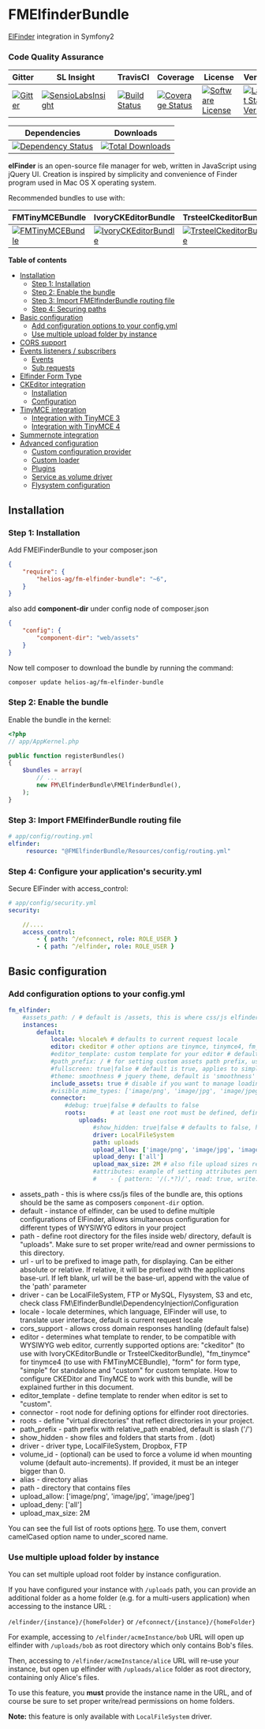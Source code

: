 FMElfinderBundle
================

[ElFinder](https://github.com/Studio-42/elFinder) integration in Symfony2

### Code Quality Assurance ###

| Gitter | SL Insight | TravisCI | Coverage| License | Version |
|----------------| ------------------------|-------------|-----------------|-----------------|----------------|
|[![Gitter](https://img.shields.io/gitter/room/nwjs/nw.js.svg?style=flat-square)](https://gitter.im/helios-ag/FMElfinderBundle)|[![SensioLabsInsight](https://insight.sensiolabs.com/projects/604032ab-06ef-4ee2-b0cf-bb5240b9cd17/mini.png)](https://insight.sensiolabs.com/projects/604032ab-06ef-4ee2-b0cf-bb5240b9cd17)|[![Build Status](https://secure.travis-ci.org/helios-ag/FMElfinderBundle.png)](http://travis-ci.org/helios-ag/FMElfinderBundle)|[![Coverage Status](https://coveralls.io/repos/helios-ag/FMElfinderBundle/badge.svg?branch=master&service=github)](https://coveralls.io/github/helios-ag/FMElfinderBundle?branch=master)|[![Software License](https://img.shields.io/badge/license-MIT-brightgreen.svg?style=flat-square)](LICENSE)|[![Latest Stable Version](https://poser.pugx.org/helios-ag/fm-elfinder-bundle/v/stable.svg)](https://packagist.org/packages/helios-ag/fm-elfinder-bundle)|


|Dependencies| Downloads |
|-------------|----------|
|[![Dependency Status](https://www.versioneye.com/user/projects/53db56ae4b3ac897b60001d4/badge.svg?style=flat)](https://www.versioneye.com/user/projects/53db56ae4b3ac897b60001d4)|[![Total Downloads](https://poser.pugx.org/helios-ag/fm-elfinder-bundle/downloads.svg)](https://packagist.org/packages/helios-ag/fm-elfinder-bundle)|


**elFinder** is an open-source file manager for web, written in JavaScript using jQuery UI.
Creation is inspired by simplicity and convenience of Finder program used in Mac OS X operating system.

Recommended bundles to use with:


| FMTinyMCEBundle | IvoryCKEditorBundle | TrsteelCkeditorBundle| FMSummernoteBundle |
| ------------------------|-------------|-----------------|-----------------|
|[![FMTinyMCEBundle](https://img.shields.io/badge/FMTinyMCEBundle-download-brightgreen.svg)](https://github.com/helios-ag/FMTinyMCEBundle)|[![IvoryCKEditorBundle](https://img.shields.io/badge/IvoryCKEditorBundle-download-orange.svg)](https://github.com/egeloen/IvoryCKEditorBundle)|[![TrsteelCkeditorBundle](https://img.shields.io/badge/TrsteelCkeditorBundle-download-blue.svg)](https://github.com/trsteel88/TrsteelCkeditorBundle)|[![FMSummernoteBundle](https://img.shields.io/badge/FMSummernoteBundle-download-brightgreen.svg)](https://github.com/helios-ag/summernote-bundle)|


**Table of contents**

- [Installation](#installation)
    - [Step 1: Installation](#step-1-installation)
    - [Step 2: Enable the bundle](#step-2-enable-the-bundle)
    - [Step 3: Import FMElfinderBundle routing file](#step-3-import-fmelfinderbundle-routing-file)
    - [Step 4: Securing paths](#step-4-configure-your-applications-securityyml)
- [Basic configuration](#basic-configuration)
    - [Add configuration options to your config.yml](#add-configuration-options-to-your-configyml)
    - [Use multiple upload folder by instance](#use-multiple-upload-folder-by-instance)
- [CORS support](/Resources/doc/cors-support.md)
- [Events listeners / subscribers](/Resources/doc/events-listeners-subscribers.md)
    - [Events](/Resources/doc/events-listeners-subscribers.md#events)
    - [Sub requests](/Resources/doc/events-listeners-subscribers.md#sub-requests)
- [Elfinder Form Type](/Resources/doc/elfinder-form-type.md)
- [CKEditor integration](/Resources/doc/ckeditor-integration.md)
    - [Installation](/Resources/doc/ckeditor-integration.md#step-1-installation)
    - [Configuration](/Resources/doc/ckeditor-integration.md#step-2-configure-ckeditor-setting-via-settingsyml-or-through-form-builder)
- [TinyMCE integration](/Resources/doc/tinymce-integration.md)
    - [Integration with TinyMCE 3](/Resources/doc/tinymce-integration.md#tinymce-3x)
    - [Integration with TinyMCE 4](/Resources/doc/tinymce-integration.md#tinymce-4x)
- [Summernote integration](/Resources/doc/summernote-integration.md)
- [Advanced configuration](/Resources/doc/advanced-configuration.md)
    - [Custom configuration provider](/Resources/doc/advanced-configuration.md#custom-configuration-provider)
    - [Custom loader](/Resources/doc/advanced-configuration.md#custom-loader)
    - [Plugins](/Resources/doc/advanced-configuration.md#plugins)
    - [Service as volume driver](/Resources/doc/advanced-configuration.md#symfony-service-as-a-volume-driver)
    - [Flysystem configuration](/Resources/doc/advanced-configuration.md#flysystem-configuration)

## Installation

### Step 1: Installation

Add FMElFinderBundle to your composer.json

```json
{
    "require": {
        "helios-ag/fm-elfinder-bundle": "~6",
    }
}
```

also add **component-dir** under config node of composer.json

```json
{
    "config": {
        "component-dir": "web/assets"
    }
}
```

Now tell composer to download the bundle by running the command:


```sh
composer update helios-ag/fm-elfinder-bundle
```

### Step 2: Enable the bundle

Enable the bundle in the kernel:

```php
<?php
// app/AppKernel.php

public function registerBundles()
{
    $bundles = array(
        // ...
        new FM\ElfinderBundle\FMElfinderBundle(),
    );
}
```

### Step 3: Import FMElfinderBundle routing file

``` yaml
# app/config/routing.yml
elfinder:
     resource: "@FMElfinderBundle/Resources/config/routing.yml"
```

### Step 4: Configure your application's security.yml

Secure ElFinder with access_control:
``` yaml
# app/config/security.yml
security:

    //....
    access_control:
        - { path: ^/efconnect, role: ROLE_USER }
        - { path: ^/elfinder, role: ROLE_USER }

```

## Basic configuration

### Add configuration options to your config.yml

```yaml
fm_elfinder:
    #assets_path: / # default is /assets, this is where css/js elfinder files are
    instances:
        default:
            locale: %locale% # defaults to current request locale
            editor: ckeditor # other options are tinymce, tinymce4, fm_tinymce, form, simple, custom
            #editor_template: custom template for your editor # default null
            #path_prefix: / # for setting custom assets path prefix, useful for non vhost configurations, i.e. http://127.0.0.1/mysite/
            #fullscreen: true|false # default is true, applies to simple and ckeditor editors
            #theme: smoothness # jquery theme, default is 'smoothness'
            include_assets: true # disable if you want to manage loading of javascript and css assets manually
            #visible_mime_types: ['image/png', 'image/jpg', 'image/jpeg'] # only show these mime types, defaults to show all
            connector:
                #debug: true|false # defaults to false
                roots:       # at least one root must be defined, defines root filemanager directories
                    uploads:
                        #show_hidden: true|false # defaults to false, hides dotfiles
                        driver: LocalFileSystem
                        path: uploads
                        upload_allow: ['image/png', 'image/jpg', 'image/jpeg']
                        upload_deny: ['all']
                        upload_max_size: 2M # also file upload sizes restricted in php.ini
                        #attributes: example of setting attributes permission
                        #    - { pattern: '/(.*?)/', read: true, write: false, locked: true }
```
* assets_path - this is where css/js files of the bundle are, this options should be the same as composers `component-dir` option.
* default - instance of elfinder, can be used to define multiple configurations of ElFinder, allows simultaneous configuration for different types of WYSIWYG editors in your project
* path - define root directory for the files inside web/ directory, default is "uploads". Make sure to set proper write/read and owner permissions to this directory.
* url - url to be prefixed to image path, for displaying. Can be either absolute or relative. If relative, it will be prefixed with the applications base-url. If left blank, url will be the base-url, append with the value of the 'path' parameter
* driver - can be LocalFileSystem, FTP or MySQL, Flysystem, S3 and etc, check class FM\ElfinderBundle\DependencyInjection\Configuration   
* locale - locale determines, which language, ElFinder will use, to translate user interface, default is current request locale
* cors_support - allows cross domain responses handling (default false)
* editor - determines what template to render, to be compatible with WYSIWYG web editor, currently supported options are:
 "ckeditor" (to use with IvoryCKEditorBundle or TrsteelCkeditorBundle), "fm_tinymce" for tinymce4 (to use with FMTinyMCEBundle), "form" for form type, "simple" for standalone and "custom" for custom template.
 How to configure CKEDitor and TinyMCE to work with this bundle, will be explained further in this document.
* editor_template - define template to render when editor is set to "custom".
* connector - root node for defining options for elfinder root directories.
* roots - define "virtual directories" that reflect directories in your project.
* path_prefix - path prefix with relative_path enabled, default is slash ('/')
* show_hidden - show files and folders that starts from . (dot)
* driver - driver type, LocalFileSystem, Dropbox, FTP
* volume_id - (optional) can be used to force a volume id when mounting volume (default auto-increments). If provided, it must be an integer bigger than 0.
* alias - directory alias
* path - directory that contains files
* upload_allow: ['image/png', 'image/jpg', 'image/jpeg']
* upload_deny: ['all']
* upload_max_size: 2M

You can see the full list of roots options [here](https://github.com/Studio-42/elFinder/wiki/Connector-configuration-options#root-options "connector options list"). To use them,
convert camelCased option name to under_scored name.

### Use multiple upload folder by instance

You can set multiple upload root folder by instance configuration.

If you have configured your instance with `/uploads` path, you can provide
an additional folder as a home folder (e.g. for a multi-users application) when accessing to the instance URL :

`/elfinder/{instance}/{homeFolder}` or `/efconnect/{instance}/{homeFolder}`

For example, accessing to `/elfinder/acmeInstance/bob` URL will open up elfinder with
`/uploads/bob` as root directory which only contains Bob's files.

Then, accessing to `/elfinder/acmeInstance/alice` URL will re-use your instance,
but open up elfinder with `/uploads/alice` folder as root directory, containing only Alice's files.

To use this feature, you **must** provide the instance name in the URL,
and of course be sure to set proper write/read permissions on home folders.

**Note:** this feature is only available with `LocalFileSystem` driver.
